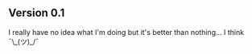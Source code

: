 ## Version 0.1

I really have no idea what I'm doing but it's better than nothing... I think ¯\\\_(ツ)\_/¯
